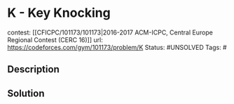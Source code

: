 # K - Key Knocking

contest: [[CFICPC/101173/101173|2016-2017 ACM-ICPC, Central Europe Regional Contest (CERC 16)]]
url: https://codeforces.com/gym/101173/problem/K
Status: #UNSOLVED
Tags: #

## Description

## Solution

